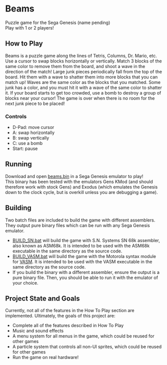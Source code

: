 # Beams

Puzzle game for the Sega Genesis (name pending)  
Play with 1 or 2 players!

## How to Play

Beams is a puzzle game along the lines of Tetris, Columns, Dr. Mario, etc.
Use a cursor to swap blocks horizontally or vertically. Match 3 blocks of the same color to remove them from the board, and shoot a wave in the direction of the match!
Large junk pieces periodically fall from the top of the board. Hit them with a wave to shatter them into more blocks that you can match up!
Waves are the same color as the blocks that you matched. Some junk has a color, and you must hit it with a wave of the same color to shatter it.
If your board starts to get too crowded, use a bomb to destroy a group of blocks near your cursor!
The game is over when there is no room for the next junk piece to be placed!

### Controls

* D-Pad: move cursor
* A: swap horizontally
* B: swap vertically
* C: use a bomb
* Start: pause

## Running

Download and open [beams.bin](beams.bin) in a Sega Genesis emulator to play!  
This binary has been tested with the emulators Gens KMod (and should therefore work with stock Gens) and Exodus (which emulates the Genesis down to the clock cycle, but is overkill unless you are debugging a game).

## Building

Two batch files are included to build the game with different assemblers. They output pure binary files which can be run with any Sega Genesis emulator.

* [BUILD_SN.bat](BUILD_SN.BAT) will build the game with S.N. Systems SN 68k assembler, also known as ASM68k. It is intended to be used with the ASM68k executable in the same directory as the source code.
* [BUILD_VASM.bat](BUILD_VASM.BAT) will build the game with the Motorola syntax module for [VASM](http://sun.hasenbraten.de/vasm/). It is intended to be used with the VASM executable in the same directory as the source code.
* If you build the binary with a different assembler, ensure the output is a pure binary file. Then, you should be able to run it with the emulator of your choice.

## Project State and Goals

Currently, not all of the features in the How To Play section are implemented.
Ultimately, the goals of this project are:

* Complete all of the features described in How To Play
* Music and sound effects
* A menu system for all menus in the game, which could be reused for other games 
* A particle system that controls all non-UI sprites, which could be reused for other games
* Run the game on real hardware!
